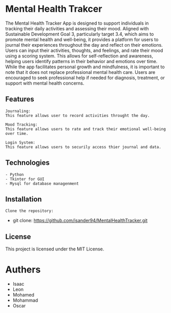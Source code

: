 # Mental Health Trakcer

The Mental Health Tracker App is designed to support individuals in tracking their daily activities and assessing their mood. Aligned with Sustainable Development Goal 3, particularly target 3.4, which aims to promote mental health and well-being, it provides a platform for users to journal their experiences throughout the day and reflect on their emotions. Users can input their activities, thoughts, and feelings, and rate their mood using a scoring system. This allows for self-reflection and awareness, helping users identify patterns in their behavior and emotions over time. While the app facilitates personal growth and mindfulness, it is important to note that it does not replace professional mental health care. Users are encouraged to seek professional help if needed for diagnosis, treatment, or support with mental health concerns.

## Features

    Journaling:
    This feature allows user to record activities throught the day.

    Mood Tracking:
    This feature allows users to rate and track their emotional well-being over time.

    Login System:
    This feature allows users to securily access thier journal and data.

## Technologies

    - Python
    - Tkinter for GUI
    - Mysql for database managenment

## Installation
    Clone the repository:
- git clone: <https://github.com/isander94/MentalHealthTracker.git>

## License
This project is licensed under the MIT License.

# Authers
- Isaac
- Leon
- Mohamed
- Mohammad
- Oscar
